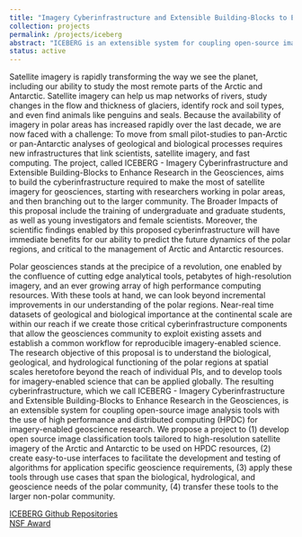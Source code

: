 ```yaml
---
title: "Imagery Cyberinfrastructure and Extensible Building-Blocks to Enhance Research in the Geosciences (ICEBERG)"
collection: projects
permalink: /projects/iceberg
abstract: "ICEBERG is an extensible system for coupling open-source image analysis tools with the use of high performance and distributed computing (HPDC) for imagery-enabled geoscience research."
status: active
---
```


Satellite imagery is rapidly transforming the way we see the planet, including 
our ability to study the most remote parts of the Arctic and Antarctic. Satellite 
imagery can help us map networks of rivers, study changes in the flow and thickness 
of glaciers, identify rock and soil types, and even find animals like penguins 
and seals. Because the availability of imagery in polar areas has increased rapidly 
over the last decade, we are now faced with a challenge: To move from small 
pilot-studies to pan-Arctic or pan-Antarctic analyses of geological and biological 
processes requires new infrastructures that link scientists, satellite imagery, 
and fast computing. The project, called ICEBERG - Imagery Cyberinfrastructure 
and Extensible Building-Blocks to Enhance Research in the Geosciences, aims to 
build the cyberinfrastructure required to make the most of satellite imagery for 
geosciences, starting with researchers working in polar areas, and then branching 
out to the larger community. The Broader Impacts of this proposal include the 
training of undergraduate and graduate students, as well as young investigators 
and female scientists. Moreover, the scientific findings enabled by this proposed 
cyberinfrastructure will have immediate benefits for our ability to predict the 
future dynamics of the polar regions, and critical to the management of Arctic 
and Antarctic resources. 

Polar geosciences stands at the precipice of a revolution, one enabled by the 
confluence of cutting edge analytical tools, petabytes of high-resolution imagery, 
and an ever growing array of high performance computing resources. With these 
tools at hand, we can look beyond incremental improvements in our understanding 
of the polar regions. Near-real time datasets of geological and biological 
importance at the continental scale are within our reach if we create those 
critical cyberinfrastructure components that allow the geosciences community to 
exploit existing assets and establish a common workflow for reproducible 
imagery-enabled science. The research objective of this proposal is to understand 
the biological, geological, and hydrological functioning of the polar regions at 
spatial scales heretofore beyond the reach of individual PIs, and to develop tools 
for imagery-enabled science that can be applied globally. The resulting 
cyberinfrastructure, which we call ICEBERG - Imagery Cyberinfrastructure and 
Extensible Building-Blocks to Enhance Research in the Geosciences, is an extensible 
system for coupling open-source image analysis tools with the use of high performance 
and distributed computing (HPDC) for imagery-enabled geoscience research. We 
propose a project to (1) develop open source image classification tools tailored 
to high-resolution satellite imagery of the Arctic and Antarctic to be used on 
HPDC resources, (2) create easy-to-use interfaces to facilitate the development 
and testing of algorithms for application specific geoscience requirements, (3) 
apply these tools through use cases that span the biological, hydrological, and 
geoscience needs of the polar community, (4) transfer these tools to the larger 
non-polar community.

<a href="https://github.com/iceberg-project"><i class="fa fa-github"></i> ICEBERG Github Repositories</a><br>
<a href="https://www.nsf.gov/awardsearch/showAward?AWD_ID=1740595"><i class="fa fa-nsf"></i>NSF Award</a><br>
